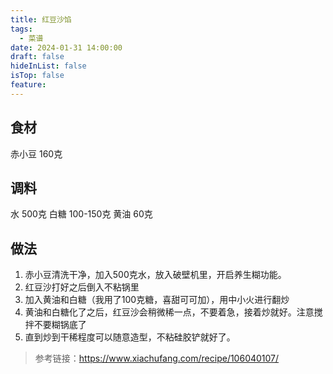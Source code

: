 ```yaml
---
title: 红豆沙馅
tags:
  - 菜谱
date: 2024-01-31 14:00:00
draft: false
hideInList: false
isTop: false
feature:
---
```


## 食材
赤小豆	160克

## 调料
水		500克
白糖 	100-150克
黄油		60克

## 做法
1. 赤小豆清洗干净，加入500克水，放入破壁机里，开启养生糊功能。
2. 红豆沙打好之后倒入不粘锅里
3. 加入黄油和白糖（我用了100克糖，喜甜可可加），用中小火进行翻炒
4. 黄油和白糖化了之后，红豆沙会稍微稀一点，不要着急，接着炒就好。注意搅拌不要糊锅底了
5. 直到炒到干稀程度可以随意造型，不粘硅胶铲就好了。


> 参考链接：https://www.xiachufang.com/recipe/106040107/
